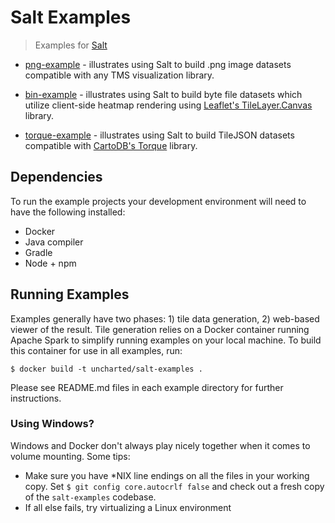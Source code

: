 # Salt Examples

> Examples for [Salt](https://github.com/unchartedsoftware/salt)

 - [png-example](./png-example) - illustrates using Salt to build .png image datasets compatible with any TMS visualization library.

 - [bin-example](./bin-example) - illustrates using Salt to build byte file datasets which utilize client-side heatmap rendering using [Leaflet's TileLayer.Canvas](http://leafletjs.com/reference.html#tilelayer-canvas) library.

 - [torque-example](./torque-example) - illustrates using Salt to build TileJSON datasets compatible with [CartoDB's Torque](https://github.com/CartoDB/Torque) library.

## Dependencies
To run the example projects your development environment will need to have the following installed:

 - Docker
 - Java compiler
 - Gradle
 - Node + npm

## Running Examples
Examples generally have two phases: 1) tile data generation, 2) web-based viewer of the result. Tile generation relies on a Docker container running Apache Spark to simplify running examples on your local machine. To build this container for use in all examples, run:

```
$ docker build -t uncharted/salt-examples .
```

Please see README.md files in each example directory for further instructions.

### Using Windows?

Windows and Docker don't always play nicely together when it comes to volume mounting. Some tips:

 - Make sure you have \*NIX line endings on all the files in your working copy. Set `$ git config core.autocrlf false` and check out a fresh copy of the `salt-examples` codebase.
 - If all else fails, try virtualizing a Linux environment
